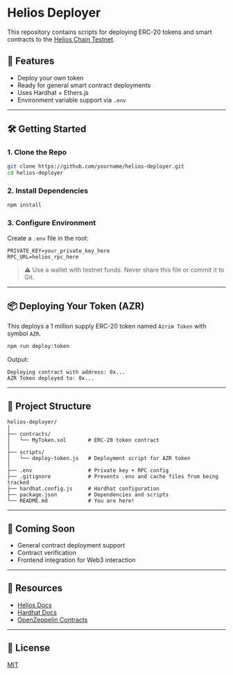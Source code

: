 # Helios Deployer

This repository contains scripts for deploying ERC-20 tokens and smart contracts to the [Helios Chain Testnet](https://hub.helioschain.network/).

## 🚀 Features

- Deploy your own token
- Ready for general smart contract deployments
- Uses Hardhat + Ethers.js
- Environment variable support via `.env`

---

## 🛠️ Getting Started

### 1. Clone the Repo

```bash
git clone https://github.com/yourname/helios-deployer.git
cd helios-deployer
```

### 2. Install Dependencies

```bash
npm install
```

### 3. Configure Environment

Create a `.env` file in the root:

```env
PRIVATE_KEY=your_private_key_here
RPC_URL=helios_rpc_here
```

> ⚠️ Use a wallet with testnet funds. Never share this file or commit it to Git.

---

## 📦 Deploying Your Token (AZR)

This deploys a 1 million supply ERC-20 token named `Azrim Token` with symbol `AZR`.

```bash
npm run deploy:token
```

Output:

```
Deploying contract with address: 0x...
AZR Token deployed to: 0x...
```

---

## 📁 Project Structure

```
helios-deployer/
│
├── contracts/
│   └── MyToken.sol       # ERC-20 token contract
│
├── scripts/
│   └── deploy-token.js   # Deployment script for AZR token
│
├── .env                  # Private key + RPC config
├── .gitignore            # Prevents .env and cache files from being tracked
├── hardhat.config.js     # Hardhat configuration
├── package.json          # Dependencies and scripts
└── README.md             # You are here!
```

---

## 🧪 Coming Soon

- General contract deployment support
- Contract verification
- Frontend integration for Web3 interaction

---

## 🧠 Resources

- [Helios Docs](https://hub.helioschain.network/docs/)
- [Hardhat Docs](https://hardhat.org/docs)
- [OpenZeppelin Contracts](https://docs.openzeppelin.com/contracts)

---

## 🪪 License

[MIT](LICENSE)